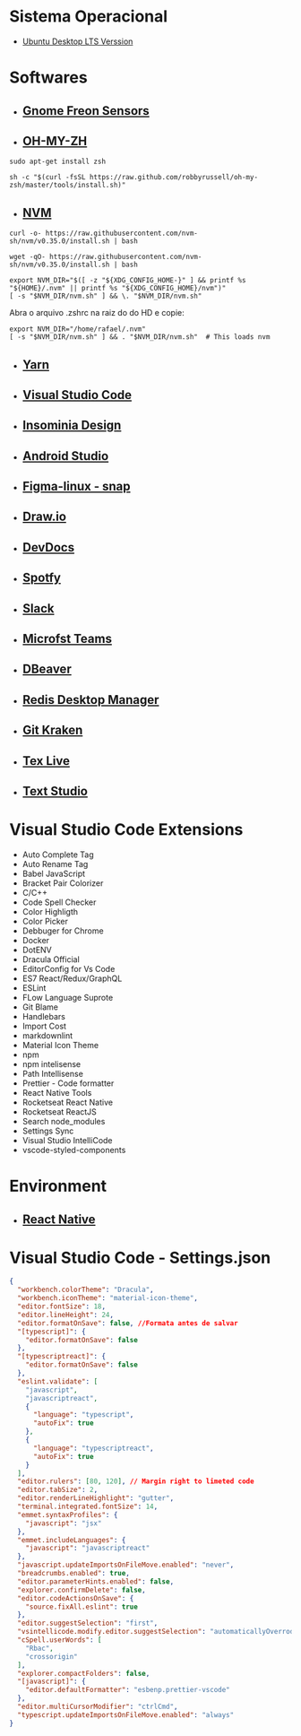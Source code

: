 # Sistema Operacional

- [Ubuntu Desktop LTS Verssion](https://ubuntu.com/download/desktop)

# Softwares

- ## [Gnome Freon Sensors](https://extensions.gnome.org/extension/841/freon/)

- ## [OH-MY-ZH](https://ohmyz.sh/)

```
sudo apt-get install zsh

sh -c "$(curl -fsSL https://raw.github.com/robbyrussell/oh-my-zsh/master/tools/install.sh)"
```

- ## [NVM](https://github.com/nvm-sh/nvm)

```
curl -o- https://raw.githubusercontent.com/nvm-sh/nvm/v0.35.0/install.sh | bash

wget -qO- https://raw.githubusercontent.com/nvm-sh/nvm/v0.35.0/install.sh | bash

export NVM_DIR="$([ -z "${XDG_CONFIG_HOME-}" ] && printf %s "${HOME}/.nvm" || printf %s "${XDG_CONFIG_HOME}/nvm")"
[ -s "$NVM_DIR/nvm.sh" ] && \. "$NVM_DIR/nvm.sh"

```

Abra o arquivo .zshrc na raiz do do HD e copie:

```
export NVM_DIR="/home/rafael/.nvm"
[ -s "$NVM_DIR/nvm.sh" ] && . "$NVM_DIR/nvm.sh"  # This loads nvm
```

- ## [Yarn](https://yarnpkg.com/en/docs/install)

- ## [Visual Studio Code](https://code.visualstudio.com/docs/setup/linux)

- ## [Insominia Design](https://support.insomnia.rest/article/23-installation#ubuntu)

- ## [Android Studio](https://developer.android.com/studio)

- ## [Figma-linux - snap](https://snapcraft.io/figma-linux)

- ## [Draw.io](https://snapcraft.io/drawio)

- ## [DevDocs](https://github.com/freeCodeCamp/devdocs)

- ## [Spotfy](https://www.spotify.com/br/)

- ## [Slack](https://slack.com/intl/pt-br/)

- ## [Microfst Teams](https://snapcraft.io/teams-for-linux)

- ## [DBeaver](https://dbeaver.io/)

- ## [Redis Desktop Manager](https://snapcraft.io/redis-desktop-manager)

- ## [Git Kraken](https://snapcraft.io/gitkraken)

- ## [Tex Live](https://linuxconfig.org/how-to-install-latex-on-ubuntu-18-04-bionic-beaver-linux)

- ## [Text Studio]()

# Visual Studio Code Extensions

- Auto Complete Tag
- Auto Rename Tag
- Babel JavaScript
- Bracket Pair Colorizer
- C/C++
- Code Spell Checker
- Color Highligth
- Color Picker
- Debbuger for Chrome
- Docker
- DotENV
- Dracula Official
- EditorConfig for Vs Code
- ES7 React/Redux/GraphQL
- ESLint
- FLow Language Suprote
- Git Blame
- Handlebars
- Import Cost
- markdownlint
- Material Icon Theme
- npm
- npm intelisense
- Path Intellisense
- Prettier - Code formatter
- React Native Tools
- Rocketseat React Native
- Rocketseat ReactJS
- Search node_modules
- Settings Sync
- Visual Studio IntelliCode
- vscode-styled-components

# Environment

- ## [React Native](https://react-native.rocketseat.dev/)

# Visual Studio Code - Settings.json

```json
{
  "workbench.colorTheme": "Dracula",
  "workbench.iconTheme": "material-icon-theme",
  "editor.fontSize": 18,
  "editor.lineHeight": 24,
  "editor.formatOnSave": false, //Formata antes de salvar
  "[typescript]": {
    "editor.formatOnSave": false
  },
  "[typescriptreact]": {
    "editor.formatOnSave": false
  },
  "eslint.validate": [
    "javascript",
    "javascriptreact",
    {
      "language": "typescript",
      "autoFix": true
    },
    {
      "language": "typescriptreact",
      "autoFix": true
    }
  ],
  "editor.rulers": [80, 120], // Margin right to limeted code
  "editor.tabSize": 2,
  "editor.renderLineHighlight": "gutter",
  "terminal.integrated.fontSize": 14,
  "emmet.syntaxProfiles": {
    "javascript": "jsx"
  },
  "emmet.includeLanguages": {
    "javascript": "javascriptreact"
  },
  "javascript.updateImportsOnFileMove.enabled": "never",
  "breadcrumbs.enabled": true,
  "editor.parameterHints.enabled": false,
  "explorer.confirmDelete": false,
  "editor.codeActionsOnSave": {
    "source.fixAll.eslint": true
  },
  "editor.suggestSelection": "first",
  "vsintellicode.modify.editor.suggestSelection": "automaticallyOverrodeDefaultValue",
  "cSpell.userWords": [
    "Rbac",
    "crossorigin"
  ],
  "explorer.compactFolders": false,
  "[javascript]": {
    "editor.defaultFormatter": "esbenp.prettier-vscode"
  },
  "editor.multiCursorModifier": "ctrlCmd",
  "typescript.updateImportsOnFileMove.enabled": "always"
}
```
